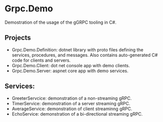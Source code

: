 # Grpc.Demo
Demostration of the usage of the gGRPC tooling in C#.

## Projects
- Grpc.Demo.Definition: dotnet library with proto files defining the services, procedures, and messages. Also contains auto-generated C# code for clients and servers.
- Grpc.Demo.Client: dot net console app with demo clients.
- Grpc.Demo.Server: aspnet core app with demo services.

## Services:
- GreeterServcice: demonstration of a non-streaming gRPC.
- TimerService: demonstration of a server streaming gRPC.
- AverageService: demonstration of client streaminng gRPC.
- EchoService: demonstration of a bi-directional streaming gRPC.

